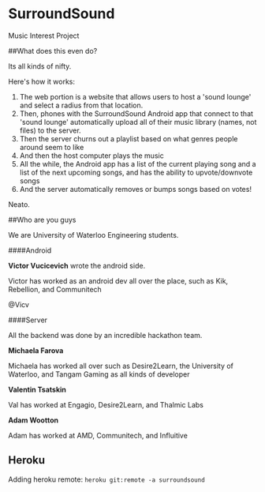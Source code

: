 SurroundSound
=============

Music Interest Project

##What does this even do?

Its all kinds of nifty. 

Here's how it works:

1. The web portion is a website that allows users to host a 'sound lounge' and select a radius from that location.
2. Then, phones with the SurroundSound Android app that connect to that 'sound lounge' automatically upload all of their music library (names, not files) to the server.
3. Then the server churns out a playlist based on what genres people around seem to like
4. And then the host computer plays the music
5. All the while, the Android app has a list of the current playing song and a list of the next upcoming songs, and has the ability to upvote/downvote songs
6. And the server automatically removes or bumps songs based on votes!

Neato.

##Who are you guys

We are University of Waterloo Engineering students.

####Android

**Victor Vucicevich** wrote the android side. 

Victor has worked as an android dev all over the place, such as Kik, Rebellion, and Communitech

@Vicv

####Server

All the backend was done by an incredible hackathon team.

**Michaela Farova**

Michaela has worked all over such as Desire2Learn, the University of Waterloo, and Tangam Gaming as all kinds of developer

**Valentin Tsatskin**

Val has worked at Engagio, Desire2Learn, and Thalmic Labs

**Adam Wootton**

Adam has worked at AMD, Communitech, and Influitive

Heroku
------

Adding heroku remote: `heroku git:remote -a surroundsound`
